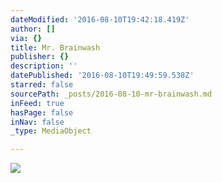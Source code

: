 ```yaml
---
dateModified: '2016-08-10T19:42:18.419Z'
author: []
via: {}
title: Mr. Brainwash
publisher: {}
description: ''
datePublished: '2016-08-10T19:49:59.538Z'
starred: false
sourcePath: _posts/2016-08-10-mr-brainwash.md
inFeed: true
hasPage: false
inNav: false
_type: MediaObject

---
```

![](https://the-grid-user-content.s3-us-west-2.amazonaws.com/c3b2f5f0-822c-44f5-a34b-50f457f01ccc.jpg)